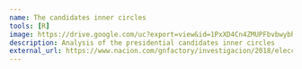 ```yaml
---
name: The candidates inner circles
tools: [R]
image: https://drive.google.com/uc?export=view&id=1PxXD4Cn4ZMUPFbvbwybhnJ2CeYFi6AkF
description: Analysis of the presidential candidates inner circles
external_url: https://www.nacion.com/gnfactory/investigacion/2018/elecciones_presidenciales/diputados/vicepresidencias.html
---
```

